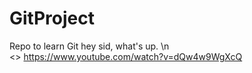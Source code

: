 # GitProject
Repo to learn Git
hey sid, what's up. \n  
<>
https://www.youtube.com/watch?v=dQw4w9WgXcQ